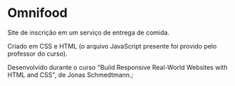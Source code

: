 # Omnifood

Site de inscrição em um serviço de entrega de comida.

Criado em CSS e HTML (o arquivo JavaScript presente foi provido pelo professor do curso).

Desenvolvido durante o curso "Build Responsive Real-World Websites with HTML and CSS", de Jonas Schmedtmann.;
